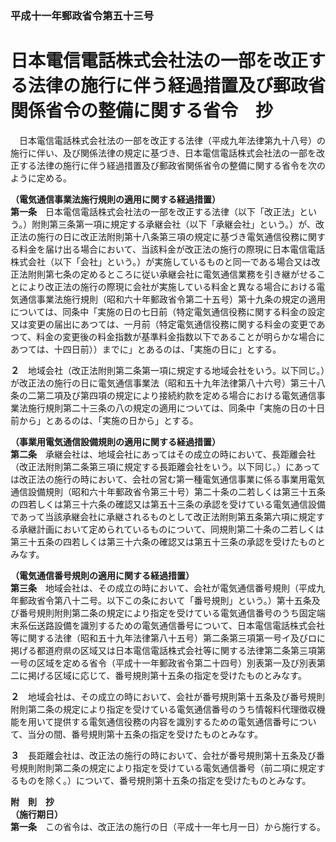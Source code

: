 ### 平成十一年郵政省令第五十三号  
# 日本電信電話株式会社法の一部を改正する法律の施行に伴う経過措置及び郵政省関係省令の整備に関する省令　抄  
　日本電信電話株式会社法の一部を改正する法律（平成九年法律第九十八号）の施行に伴い、及び関係法律の規定に基づき、日本電信電話株式会社法の一部を改正する法律の施行に伴う経過措置及び郵政省関係省令の整備に関する省令を次のように定める。  
  
**（電気通信事業法施行規則の適用に関する経過措置）**  
**第一条**　日本電信電話株式会社法の一部を改正する法律（以下「改正法」という。）附則第三条第一項に規定する承継会社（以下「承継会社」という。）が、改正法の施行の日に改正法附則第十八条第三項の規定に基づき電気通信役務に関する料金を届け出る場合において、当該料金が改正法の施行の際現に日本電信電話株式会社（以下「会社」という。）が実施しているものと同一である場合又は改正法附則第七条の定めるところに従い承継会社に電気通信業務を引き継がせることにより改正法の施行の際現に会社が実施している料金と異なる場合における電気通信事業法施行規則（昭和六十年郵政省令第二十五号）第十九条の規定の適用については、同条中「実施の日の七日前（特定電気通信役務に関する料金の設定又は変更の届出にあつては、一月前（特定電気通信役務に関する料金の変更であつて、料金の変更後の料金指数が基準料金指数以下であることが明らかな場合にあつては、十四日前））までに」とあるのは、「実施の日に」とする。  
  
**２**　地域会社（改正法附則第二条第一項に規定する地域会社をいう。以下同じ。）が改正法の施行の日に電気通信事業法（昭和五十九年法律第八十六号）第三十八条の二第二項及び第四項の規定により接続約款を定める場合における電気通信事業法施行規則第二十三条の八の規定の適用については、同条中「実施の日の十日前から」とあるのは、「実施の日から」とする。  
  
**（事業用電気通信設備規則の適用に関する経過措置）**  
**第二条**　承継会社は、地域会社にあってはその成立の時において、長距離会社（改正法附則第二条第三項に規定する長距離会社をいう。以下同じ。）にあっては改正法の施行の時において、会社の営む第一種電気通信事業に係る事業用電気通信設備規則（昭和六十年郵政省令第三十号）第二十条の二若しくは第三十五条の四若しくは第三十六条の確認又は第五十三条の承認を受けている電気通信設備であって当該承継会社に承継されるものとして改正法附則第五条第六項に規定する承継計画において定められているものについて、同規則第二十条の二若しくは第三十五条の四若しくは第三十六条の確認又は第五十三条の承認を受けたものとみなす。  
  
**（電気通信番号規則の適用に関する経過措置）**  
**第三条**　地域会社は、その成立の時において、会社が電気通信番号規則（平成九年郵政省令第八十二号。以下この条において「番号規則」という。）第十五条及び番号規則附則第二条の規定により指定を受けている電気通信番号のうち固定端末系伝送路設備を識別するための電気通信番号について、日本電信電話株式会社等に関する法律（昭和五十九年法律第八十五号）第二条第三項第一号イ及びロに掲げる都道府県の区域又は日本電信電話株式会社等に関する法律第二条第三項第一号の区域を定める省令（平成十一年郵政省令第二十四号）別表第一及び別表第二に掲げる区域に応じて、番号規則第十五条の指定を受けたものとみなす。  
  
**２**　地域会社は、その成立の時において、会社が番号規則第十五条及び番号規則附則第二条の規定により指定を受けている電気通信番号のうち情報料代理徴収機能を用いて提供する電気通信役務の内容を識別するための電気通信番号について、当分の間、番号規則第十五条の指定を受けたものとみなす。  
  
**３**　長距離会社は、改正法の施行の時において、会社が番号規則第十五条及び番号規則附則第二条の規定により指定を受けている電気通信番号（前二項に規定するものを除く。）について、番号規則第十五条の指定を受けたものとみなす。  
  
**附　則　抄**  
**（施行期日）**  
**第一条**　この省令は、改正法の施行の日（平成十一年七月一日）から施行する。  
  
